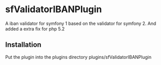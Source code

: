 # sfValidatorIBANPlugin
A iban validator for symfony 1 based on the validator for symfony 2. And added a extra fix for php 5.2

## Installation
Put the plugin into the plugins directory plugins/sfValidatorIBANPlugin
